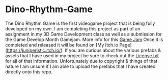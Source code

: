 # Dino-Rhythm-Game
The Dino Rhythm Game is the first videogame project that is being fully developed on my own. I am completing this project as part of an assignment in my 3D Game Development class as well as a submission for the Game Develop Month Gamejam. More info for this [Game Jam](http://gamedevelopmonth.com/) Once it is completed and released it will be found on [My Itch.io Page] (https://juniperistic.itch.io/).
If you are curious about the various prefabs & assets that I have used in my project be sure to check out the [License.txt](https://github.com/Juniperistic/Dino-Rhythm-Game/blob/15d2ac4b865f05b0164e028b22be9f2e65eadd08/__Scripts/License.txt) for all of that information. Unfortunately due to copyright & things of that nature I am unsure if I am able to upload the prefabs that I have created directly onto this repo.
